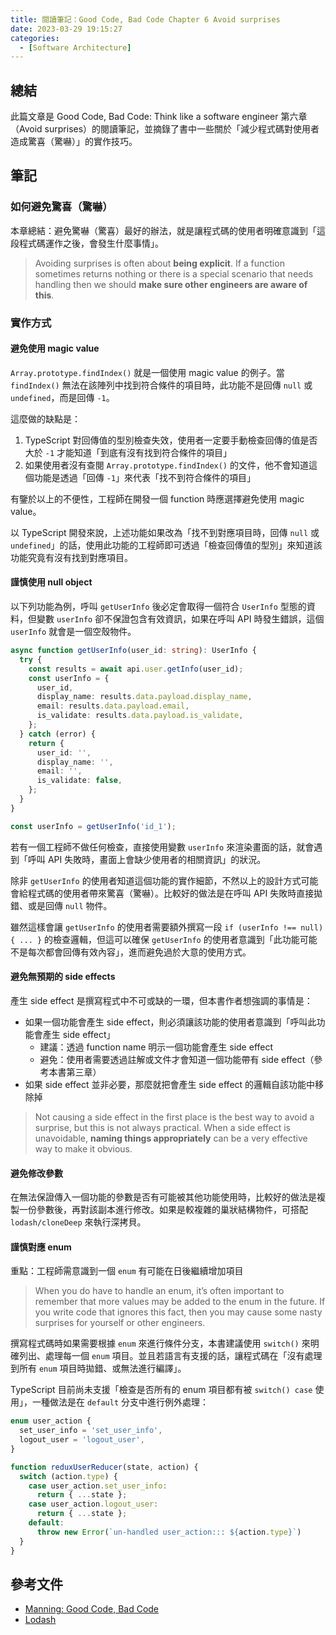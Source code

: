 ```yaml
---
title: 閱讀筆記：Good Code, Bad Code Chapter 6 Avoid surprises
date: 2023-03-29 19:15:27
categories:
  - [Software Architecture]
---
```


## 總結

此篇文章是 Good Code, Bad Code: Think like a software engineer 第六章（Avoid surprises）的閱讀筆記，並摘錄了書中一些關於「減少程式碼對使用者造成驚喜（驚嚇）」的實作技巧。

## 筆記

### 如何避免驚喜（驚嚇）

本章總結：避免驚嚇（驚喜）最好的辦法，就是讓程式碼的使用者明確意識到「這段程式碼運作之後，會發生什麼事情」。

> Avoiding surprises is often about **being explicit**. If a function sometimes returns nothing or there is a special scenario that needs handling then we should **make sure other engineers are aware of this**.

### 實作方式

#### 避免使用 magic value

`Array.prototype.findIndex()` 就是一個使用 magic value 的例子。當 `findIndex()` 無法在該陣列中找到符合條件的項目時，此功能不是回傳 `null` 或 `undefined`，而是回傳 `-1`。

這麼做的缺點是：

1. TypeScript 對回傳值的型別檢查失效，使用者一定要手動檢查回傳的值是否大於 `-1` 才能知道「到底有沒有找到符合條件的項目」
2. 如果使用者沒有查閱 `Array.prototype.findIndex()` 的文件，他不會知道這個功能是透過「回傳 `-1`」來代表「找不到符合條件的項目」

有鑒於以上的不便性，工程師在開發一個 function 時應選擇避免使用 magic value。

以 TypeScript 開發來說，上述功能如果改為「找不到對應項目時，回傳 `null` 或 `undefined`」的話，使用此功能的工程師即可透過「檢查回傳值的型別」來知道該功能究竟有沒有找到對應項目。

#### 謹慎使用 null object

以下列功能為例，呼叫 `getUserInfo` 後必定會取得一個符合 `UserInfo` 型態的資料，但變數 `userInfo` 卻不保證包含有效資訊，如果在呼叫 API 時發生錯誤，這個 `userInfo` 就會是一個空殼物件。

```ts
async function getUserInfo(user_id: string): UserInfo {
  try {
    const results = await api.user.getInfo(user_id);
    const userInfo = {
      user_id,
      display_name: results.data.payload.display_name,
      email: results.data.payload.email,
      is_validate: results.data.payload.is_validate,
    };
  } catch (error) {
    return {
      user_id: '',
      display_name: '',
      email: '',
      is_validate: false,
    };
  }
}

const userInfo = getUserInfo('id_1');
```

若有一個工程師不做任何檢查，直接使用變數 `userInfo` 來渲染畫面的話，就會遇到「呼叫 API 失敗時，畫面上會缺少使用者的相關資訊」的狀況。

除非 `getUserInfo` 的使用者知道這個功能的實作細節，不然以上的設計方式可能會給程式碼的使用者帶來驚喜（驚嚇）。比較好的做法是在呼叫 API 失敗時直接拋錯、或是回傳 `null` 物件。

雖然這樣會讓 `getUserInfo` 的使用者需要額外撰寫一段 `if (userInfo !== null) { ... }` 的檢查邏輯，但這可以確保 `getUserInfo` 的使用者意識到「此功能可能不是每次都會回傳有效內容」，進而避免過於大意的使用方式。

#### 避免無預期的 side effects

產生 side effect 是撰寫程式中不可或缺的一環，但本書作者想強調的事情是：

- 如果一個功能會產生 side effect，則必須讓該功能的使用者意識到「呼叫此功能會產生 side effect」
  - 建議：透過 function name 明示一個功能會產生 side effect
  - 避免：使用者需要透過註解或文件才會知道一個功能帶有 side effect（參考本書第三章）
- 如果 side effect 並非必要，那麼就把會產生 side effect 的邏輯自該功能中移除掉

> Not causing a side effect in the first place is the best way to avoid a surprise, but this is not always practical. When a side effect is unavoidable, **naming things appropriately** can be a very effective way to make it obvious.

#### 避免修改參數

在無法保證傳入一個功能的參數是否有可能被其他功能使用時，比較好的做法是複製一份參數後，再對該副本進行修改。如果是較複雜的巢狀結構物件，可搭配 `lodash/cloneDeep` 來執行深拷貝。

#### 謹慎對應 enum

重點：工程師需意識到一個 `enum` 有可能在日後繼續增加項目

> When you do have to handle an enum, it’s often important to remember that more values may be added to the enum in the future. If you write code that ignores this fact, then you may cause some nasty surprises for yourself or other engineers.

撰寫程式碼時如果需要根據 `enum` 來進行條件分支，本書建議使用 `switch()` 來明確列出、處理每一個 `enum` 項目。並且若語言有支援的話，讓程式碼在「沒有處理到所有 `enum` 項目時拋錯、或無法進行編譯」。

TypeScript 目前尚未支援「檢查是否所有的 enum 項目都有被 `switch() case` 使用」，一種做法是在 `default` 分支中進行例外處理：

```ts
enum user_action {
  set_user_info = 'set_user_info',
  logout_user = 'logout_user',
}

function reduxUserReducer(state, action) {
  switch (action.type) {
    case user_action.set_user_info:
      return { ...state };
    case user_action.logout_user:
      return { ...state };
    default:
      throw new Error(`un-handled user_action::: ${action.type}`)
  }
}
```

## 參考文件

- [Manning: Good Code, Bad Code](https://www.manning.com/books/good-code-bad-code)
- [Lodash](https://lodash.com/)
